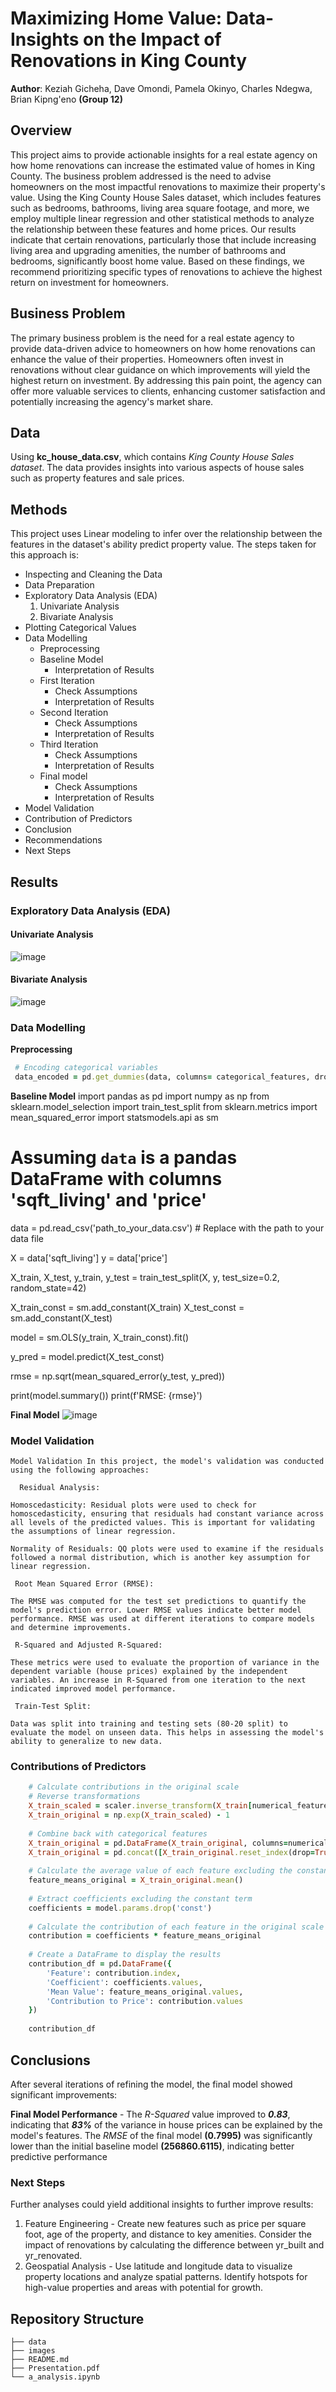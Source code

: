 # Maximizing Home Value: Data-Insights on the Impact of Renovations in King County

**Author**: Keziah Gicheha, Dave Omondi, Pamela Okinyo, Charles Ndegwa, Brian Kipng'eno **(Group 12)**

## Overview
This project aims to provide actionable insights for a real estate agency on how home renovations can increase the estimated value of homes in King County. The business problem addressed is the need to advise homeowners on the most impactful renovations to maximize their property's value. Using the King County House Sales dataset, which includes features such as bedrooms, bathrooms, living area square footage, and more, we employ multiple linear regression and other statistical methods to analyze the relationship between these features and home prices. Our results indicate that certain renovations, particularly those that include increasing living area and upgrading amenities, the number of bathrooms and bedrooms, significantly boost home value. Based on these findings, we recommend prioritizing specific types of renovations to achieve the highest return on investment for homeowners.

## Business Problem
The primary business problem is the need for a real estate agency to provide data-driven advice to homeowners on how home renovations can enhance the value of their properties. Homeowners often invest in renovations without clear guidance on which improvements will yield the highest return on investment. By addressing this pain point, the agency can offer more valuable services to clients, enhancing customer satisfaction and potentially increasing the agency's market share.

## Data
Using **kc_house_data.csv**, which contains _King County House Sales dataset_. The data provides insights into various aspects of house sales such as property features and sale prices.

## Methods
This project uses Linear modeling to infer over the relationship between the features in the dataset's ability predict property value. The steps taken for this approach is:
+ Inspecting and Cleaning the Data
+ Data Preparation
+ Exploratory Data Analysis (EDA)
  1. Univariate Analysis
  2. Bivariate Analysis
+ Plotting Categorical Values
+ Data Modelling
    - Preprocessing
    - Baseline Model
       - Interpretation of Results
    - First Iteration
       - Check Assumptions
       - Interpretation of Results
    - Second Iteration
        - Check Assumptions
        - Interpretation of Results
    - Third Iteration
        - Check Assumptions
        - Interpretation of Results
    - Final model
        - Check Assumptions
        - Interpretation of Results
+ Model Validation
+ Contribution of Predictors
+ Conclusion
+ Recommendations
+ Next Steps
    
## Results
   ### Exploratory Data Analysis (EDA)
   #### Univariate Analysis
  ![image](https://github.com/user-attachments/assets/9169a3bc-f9a8-476a-97fc-48d7d591f058)

     
   #### Bivariate Analysis
  ![image](https://github.com/user-attachments/assets/0dc92061-0f7d-483f-98b8-910834483926)



   ### Data Modelling
     
  **Preprocessing**
  ```ruby
   # Encoding categorical variables
   data_encoded = pd.get_dummies(data, columns= categorical_features, drop_first=True)
  ```
           
   **Baseline Model**
import pandas as pd
import numpy as np
from sklearn.model_selection import train_test_split
from sklearn.metrics import mean_squared_error
import statsmodels.api as sm

# Assuming `data` is a pandas DataFrame with columns 'sqft_living' and 'price'
data = pd.read_csv('path_to_your_data.csv')  # Replace with the path to your data file

X = data['sqft_living']
y = data['price']

X_train, X_test, y_train, y_test = train_test_split(X, y, test_size=0.2, random_state=42)

X_train_const = sm.add_constant(X_train)
X_test_const = sm.add_constant(X_test)

model = sm.OLS(y_train, X_train_const).fit()

y_pred = model.predict(X_test_const)

rmse = np.sqrt(mean_squared_error(y_test, y_pred))

print(model.summary())
print(f'RMSE: {rmse}')

   
   **Final Model**
     ![image](https://github.com/user-attachments/assets/05761ccc-e18d-45e4-b5bb-64609e472fa3)

   ### Model Validation
    Model Validation In this project, the model's validation was conducted using the following approaches:
    
      Residual Analysis:
    
    Homoscedasticity: Residual plots were used to check for homoscedasticity, ensuring that residuals had constant variance across all levels of the predicted values. This is important for validating the assumptions of linear regression.
    
    Normality of Residuals: QQ plots were used to examine if the residuals followed a normal distribution, which is another key assumption for linear regression.
    
     Root Mean Squared Error (RMSE):
    
    The RMSE was computed for the test set predictions to quantify the model's prediction error. Lower RMSE values indicate better model performance. RMSE was used at different iterations to compare models and determine improvements.
    
     R-Squared and Adjusted R-Squared:
    
    These metrics were used to evaluate the proportion of variance in the dependent variable (house prices) explained by the independent variables. An increase in R-Squared from one iteration to the next indicated improved model performance.
    
     Train-Test Split:
    
    Data was split into training and testing sets (80-20 split) to evaluate the model on unseen data. This helps in assessing the model's ability to generalize to new data.
  
  ### Contributions of Predictors
```ruby
    # Calculate contributions in the original scale
    # Reverse transformations
    X_train_scaled = scaler.inverse_transform(X_train[numerical_features])
    X_train_original = np.exp(X_train_scaled) - 1
    
    # Combine back with categorical features
    X_train_original = pd.DataFrame(X_train_original, columns=numerical_features)
    X_train_original = pd.concat([X_train_original.reset_index(drop=True), X_train.drop(columns=numerical_features).reset_index(drop=True)], axis=1)
    
    # Calculate the average value of each feature excluding the constant term
    feature_means_original = X_train_original.mean()
    
    # Extract coefficients excluding the constant term
    coefficients = model.params.drop('const')
    
    # Calculate the contribution of each feature in the original scale
    contribution = coefficients * feature_means_original
    
    # Create a DataFrame to display the results
    contribution_df = pd.DataFrame({
        'Feature': contribution.index,
        'Coefficient': coefficients.values,
        'Mean Value': feature_means_original.values,
        'Contribution to Price': contribution.values
    })
    
    contribution_df
```

## Conclusions
After several iterations of refining the model, the final model showed significant improvements:

**Final Model Performance** - The _R-Squared_ value improved to **_0.83_**, indicating that **_83%_** of the variance in house prices can be explained by the model's features. The _RMSE_ of the final model **(0.7995)** was significantly lower than the initial baseline model **(256860.6115)**, indicating better predictive performance

### Next Steps
Further analyses could yield additional insights to further improve results:
1. Feature Engineering - Create new features such as price per square foot, age of the property, and distance to key amenities. Consider the impact of renovations by calculating the difference between yr_built and yr_renovated.
2. Geospatial Analysis - Use latitude and longitude data to visualize property locations and analyze spatial patterns. Identify hotspots for high-value properties and areas with potential for growth.

## Repository Structure

```
├── data
├── images
├── README.md
├── Presentation.pdf
└── a_analysis.ipynb
```
